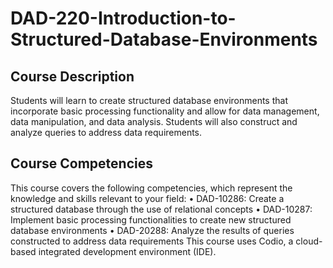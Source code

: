 # DAD-220-Introduction-to-Structured-Database-Environments
## Course Description
Students will learn to create structured database environments that incorporate basic 
processing functionality and allow for data management, data manipulation, and data analysis. 
Students will also construct and analyze queries to address data requirements.
## Course Competencies
This course covers the following competencies, which represent the knowledge and skills 
relevant to your field:
• DAD-10286: Create a structured database through the use of relational concepts
• DAD-10287: Implement basic processing functionalities to create new structured 
database environments
• DAD-20288: Analyze the results of queries constructed to address data requirements
This course uses Codio, a cloud-based integrated development environment (IDE).
